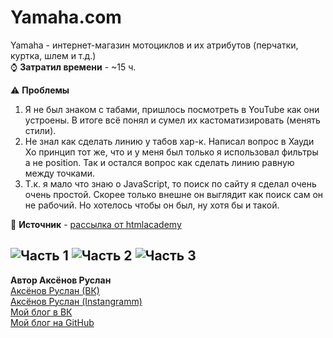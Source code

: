 # Yamaha.com  
  Yamaha - интернет-магазин мотоциклов и их атрибутов (перчатки, куртка, шлем и т.д.)  
⌚ **Затратил времени** - ~15 ч.

⚠ **Проблемы**
1. Я не был знаком с табами, пришлось посмотреть в YouTube как они устроены. В итоге всё понял и сумел их кастоматизировать (менять стили).
2. Не знал как сделать линию у табов хар-к. Написал вопрос в Хауди Хо принцип тот же, что и у меня был только я использовал фильтры а не position. Так и остался вопрос как сделать линию равную между точками.
3. Т.к. я мало что знаю о JavaScript, то поиск по сайту я сделал очень очень простой. Скорее только внешне он выглядит как поиск сам он не рабочий. Но хотелось чтобы он был, ну хотя бы и такой.

📌 **Источник** - [рассылка от htmlacademy](https://vk.com/wall-38306835_26712)

![Часть 1](https://sun9-67.userapi.com/c856132/v856132232/cf996/UPsP8GCBGxA.jpg)
![Часть 2](https://sun9-25.userapi.com/c856132/v856132232/cf9a0/xsMCmf_QAkg.jpg)
![Часть 3](https://sun9-72.userapi.com/c856132/v856132232/cf98c/g33wSTuDLiU.jpg)
---
**Автор Аксёнов Руслан**   
[Аксёнов Руслан (ВК)](https://vk.com/akseonov_ru)  
[Аксёнов Руслан (Instangramm)](https://www.instagram.com/akseonov.ru/)  
[Мой блог в ВК](https://vk.com/axeonov04)  
[Мой блог на GitHub](https://github.com/Akseonov-ru)  
